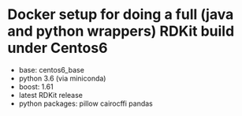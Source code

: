 # Docker setup for doing a full (java and python wrappers) RDKit build under Centos6

- base: centos6_base
- python 3.6 (via miniconda)
- boost: 1.61
- latest RDKit release
- python packages: pillow cairocffi pandas


